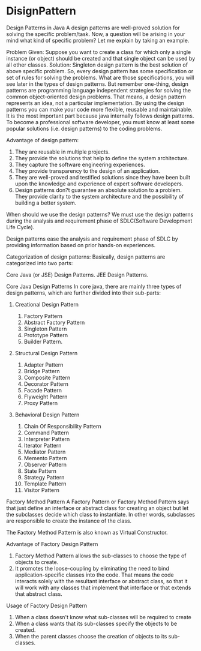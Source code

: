 # DisignPattern
Design Patterns in Java
A design patterns are well-proved solution for solving the specific problem/task.
Now, a question will be arising in your mind what kind of specific problem? Let me explain by taking an example.

Problem Given:
Suppose you want to create a class for which only a single instance (or object) should be created and that single object can be used by all other classes.
Solution:
Singleton design pattern is the best solution of above specific problem. So, every design pattern has some specification or set of rules for solving the problems. What are those specifications, you will see later in the types of design patterns.
But remember one-thing, design patterns are programming language independent strategies for solving the common object-oriented design problems. That means, a design pattern represents an idea, not a particular implementation.
By using the design patterns you can make your code more flexible, reusable and maintainable. It is the most important part because java internally follows design patterns.
To become a professional software developer, you must know at least some popular solutions (i.e. design patterns) to the coding problems.

Advantage of design pattern:
1. They are reusable in multiple projects.
2. They provide the solutions that help to define the system architecture.
3. They capture the software engineering experiences.
4. They provide transparency to the design of an application.
5. They are well-proved and testified solutions since they have been built upon the knowledge and experience of expert software developers.
6. Design patterns don?t guarantee an absolute solution to a problem. They provide clarity to the system architecture and the possibility of building a better system.

When should we use the design patterns?
We must use the design patterns during the analysis and requirement phase of SDLC(Software Development Life Cycle).

Design patterns ease the analysis and requirement phase of SDLC by providing information based on prior hands-on experiences.

Categorization of design patterns:
Basically, design patterns are categorized into two parts:

Core Java (or JSE) Design Patterns.
JEE Design Patterns.

Core Java Design Patterns
In core java, there are mainly three types of design patterns, which are further divided into their sub-parts:
1. Creational Design Pattern
      1. Factory Pattern
      2. Abstract Factory Pattern
      3. Singleton Pattern
      4. Prototype Pattern
      5. Builder Pattern.
      
2. Structural Design Pattern
      1. Adapter Pattern
      2. Bridge Pattern
      3. Composite Pattern
      4. Decorator Pattern
      5. Facade Pattern
      6. Flyweight Pattern
      7. Proxy Pattern
3. Behavioral Design Pattern
      1. Chain Of Responsibility Pattern
      2. Command Pattern
      3. Interpreter Pattern
      4. Iterator Pattern
      5. Mediator Pattern
      6. Memento Pattern
      7. Observer Pattern
      8. State Pattern
      9. Strategy Pattern
      10. Template Pattern
      11. Visitor Pattern
 
Factory Method Pattern
A Factory Pattern or Factory Method Pattern says that just define an interface or abstract class for creating an object but let the subclasses decide which class to instantiate. In other words, subclasses are responsible to create the instance of the class.

The Factory Method Pattern is also known as Virtual Constructor.

Advantage of Factory Design Pattern
1. Factory Method Pattern allows the sub-classes to choose the type of objects to create.
2. It promotes the loose-coupling by eliminating the need to bind application-specific classes into the code. That means the code interacts solely with the resultant interface or abstract class, so that it will work with any classes that implement that interface or that extends that abstract class.

Usage of Factory Design Pattern
1. When a class doesn't know what sub-classes will be required to create
2. When a class wants that its sub-classes specify the objects to be created.
3. When the parent classes choose the creation of objects to its sub-classes.

